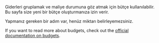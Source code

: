 Giderleri gruplamak ve maliye durumuna göz atmak için bütçe kullanılabilir. Bu sayfa size yeni bir bütçe oluşturmanıza izin verir.

Yapmanız gereken bir adım var, henüz miktarı belirleyemezsiniz.

If you want to read more about budgets, check out the [official documentation on budgets](https://docs.firefly-iii.org/concepts/budgets).